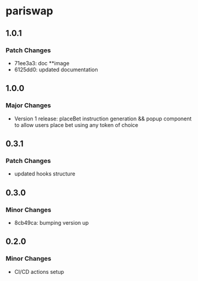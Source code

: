 # pariswap

## 1.0.1

### Patch Changes

- 71ee3a3: doc \*\*image
- 6125dd0: updated documentation

## 1.0.0

### Major Changes

- Version 1 release: placeBet instruction generation && popup component to allow users place bet using any token of choice

## 0.3.1

### Patch Changes

- updated hooks structure

## 0.3.0

### Minor Changes

- 8cb49ca: bumping version up

## 0.2.0

### Minor Changes

- CI/CD actions setup
